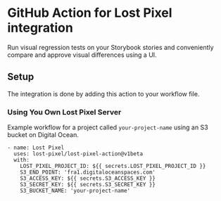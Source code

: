 # GitHub Action for Lost Pixel integration

Run visual regression tests on your Storybook stories and conveniently compare and approve visual differences using a UI.

## Setup

The integration is done by adding this action to your workflow file.

### Using You Own Lost Pixel Server

Example workflow for a project called `your-project-name` using an S3 bucket on Digital Ocean.

```
- name: Lost Pixel
  uses: lost-pixel/lost-pixel-action@v1beta
  with:
    LOST_PIXEL_PROJECT_ID: ${{ secrets.LOST_PIXEL_PROJECT_ID }}
    S3_END_POINT: 'fra1.digitaloceanspaces.com'
    S3_ACCESS_KEY: ${{ secrets.S3_ACCESS_KEY }}
    S3_SECRET_KEY: ${{ secrets.S3_SECRET_KEY }}
    S3_BUCKET_NAME: 'your-project-name'
```
